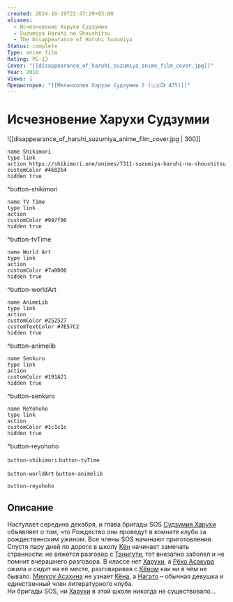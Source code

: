 ```yaml
---
created: 2024-10-29T22:47:29+03:00
aliases:
  - Исчезновение Харухи Судзумии
  - Suzumiya Haruhi no Shoushitsu
  - The Disappearance of Haruhi Suzumiya
Status: complete
Type: anime film
Rating: PG-13
Cover: "[[disappearance_of_haruhi_suzumiya_anime_film_cover.jpg]]"
Year: 2010
Views: 1
Предыстория: "[[Меланхолия Харухи Судзумии 2 (🇯🇵📺 475)]]"
---
```


# Исчезновение Харухи Судзумии

![[disappearance_of_haruhi_suzumiya_anime_film_cover.jpg | 300]]

```button
name Shikimori
type link
action https://shikimori.one/animes/7311-suzumiya-haruhi-no-shoushitsu
customColor #4682b4
hidden true
```
^button-shikimori

```button
name TV Time
type link
action 
customColor #997f00
hidden true
```
^button-tvTime

```button
name World Art
type link
action 
customColor #7a0000
hidden true
```
^button-worldArt

```button
name AnimeLib
type link
action 
customColor #252527
customTextColor #7E57C2
hidden true
```
^button-animelib

```button
name Senkuro
type link
action 
customColor #191A21
hidden true
```
^button-senkuro

```button
name ReYohoho
type link
action 
customColor #1c1c1c
hidden true
```
^button-reyohoho



`button-shikimori` `button-tvTime`

`button-worldArt` `button-animelib`

`button-reyohoho`

## Описание

Наступает середина декабря, и глава бригады SOS [Судзумия Харухи](https://shikimori.one/characters/251-haruhi-suzumiya) объявляет о том, что Рождество они проведут в комнате клуба за рождественским ужином. Все члены SOS начинают приготовления.   
Спустя пару дней по дороге в школу [Кён](https://shikimori.one/characters/252-kyon) начинает замечать странности: не вяжется разговор с [Танигути](https://shikimori.one/characters/257-taniguchi), тот внезапно заболел и не помнит вчерашнего разговора. В классе нет [Харухи](https://shikimori.one/characters/251-haruhi-suzumiya), а [Рёко Асакура](https://shikimori.one/characters/255-ryouko-asakura) ожила и сидит на её месте, разговаривая с [Кёном](https://shikimori.one/characters/252-kyon) как ни в чём не бывало. [Микуру Асахина](https://shikimori.one/characters/253-mikuru-asahina) не узнает [Кёна](https://shikimori.one/characters/252-kyon), а [Нагато](https://shikimori.one/characters/249-yuki-nagato) – обычная девушка и единственный член литературного клуба.  
Ни бригады SOS, ни [Харухи](https://shikimori.one/characters/251-haruhi-suzumiya) в этой школе никогда не существовало...
